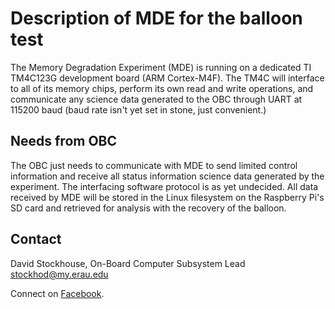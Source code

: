 # Description of MDE for the balloon test

The Memory Degradation Experiment (MDE) is running on a dedicated TI TM4C123G
development board (ARM Cortex-M4F). The TM4C will interface to all of its memory
chips, perform its own read and write operations, and communicate any science
data generated to the OBC through UART at 115200 baud (baud rate isn't yet set
in stone, just convenient.)

## Needs from OBC

The OBC just needs to communicate with MDE to send limited control information
and receive all status information science data generated by the experiment. The
interfacing software protocol is as yet undecided. All data received by MDE will
be stored in the Linux filesystem on the Raspberry Pi's SD card and retrieved
for analysis with the recovery of the balloon. 

## Contact

David Stockhouse, On-Board Computer Subsystem Lead  
[stockhod@my.erau.edu](mailto:stockhod@my.erau.edu)

Connect on [Facebook](https://www.facebook.com/eaglesaterau/).


